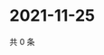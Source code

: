 # 2021-11-25

共 0 条

<!-- BEGIN WEIBO -->
<!-- 最后更新时间 Thu Nov 25 2021 11:15:13 GMT+0800 (China Standard Time) -->

<!-- END WEIBO -->
